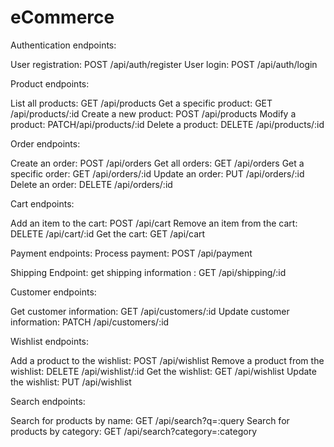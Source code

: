 # eCommerce #

Authentication endpoints:

User registration: POST /api/auth/register
User login: POST /api/auth/login

Product endpoints:

List all products: GET /api/products
Get a specific product: GET /api/products/:id
Create a new product: POST /api/products
Modify a product: PATCH/api/products/:id
Delete a product: DELETE /api/products/:id


Order endpoints:

Create an order: POST /api/orders
Get all orders: GET /api/orders
Get a specific order: GET /api/orders/:id
Update an order: PUT /api/orders/:id
Delete an order: DELETE /api/orders/:id


Cart endpoints:

Add an item to the cart: POST /api/cart
Remove an item from the cart: DELETE /api/cart/:id
Get the cart: GET /api/cart


Payment endpoints:
Process payment: POST /api/payment

Shipping Endpoint: 
get shipping information : GET /api/shipping/:id

Customer endpoints:

Get customer information: GET /api/customers/:id
Update customer information: PATCH /api/customers/:id

Wishlist endpoints:

Add a product to the wishlist: POST /api/wishlist
Remove a product from the wishlist: DELETE /api/wishlist/:id
Get the wishlist: GET /api/wishlist
Update the wishlist: PUT /api/wishlist


Search endpoints:

Search for products by name: GET /api/search?q=:query
Search for products by category: GET /api/search?category=:category